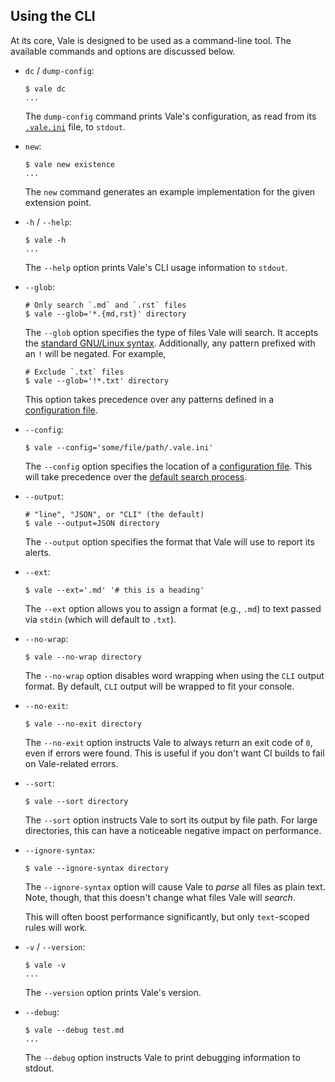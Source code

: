 ## Using the CLI

At its core, Vale is designed to be used as a command-line tool. The available
commands and options are discussed below.

- `dc` / `dump-config`:

    ```shell
    $ vale dc
    ...
    ```

    The `dump-config` command prints Vale's configuration, as read from its
    [`.vale.ini`](https://errata-ai.github.io/vale/config/) file, to `stdout`.

- `new`:

    ```shell
    $ vale new existence
    ...
    ```

    The `new` command generates an example implementation for the given
    extension point.

- `-h` / `--help`:

    ```shell
    $ vale -h
    ...
    ```

    The `--help` option prints Vale's CLI usage information to `stdout`.

- `--glob`:

    ```shell
    # Only search `.md` and `.rst` files
    $ vale --glob='*.{md,rst}' directory
    ```

    The `--glob` option specifies the type of files Vale will search. It
    accepts the [standard GNU/Linux syntax](https://github.com/gobwas/glob).
    Additionally, any pattern prefixed with an `!` will be negated. For example,

    ```shell
    # Exclude `.txt` files
    $ vale --glob='!*.txt' directory
    ```

    This option takes precedence over any patterns defined in a
    [configuration file](https://errata-ai.github.io/vale/config/).

- `--config`:

    ```shell
    $ vale --config='some/file/path/.vale.ini'
    ```

    The `--config` option specifies the location of a
    [configuration file]((https://errata-ai.github.io/vale/config/)). This will
    take precedence over the [default search process](https://errata-ai.github.io/vale/config/#basics).

- `--output`:

    ```shell
    # "line", "JSON", or "CLI" (the default)
    $ vale --output=JSON directory
    ```

    The `--output` option specifies the format that Vale will use to report its
    alerts.

- `--ext`:

    ```shell
    $ vale --ext='.md' '# this is a heading'
    ```

    The `--ext` option allows you to assign a format (e.g., `.md`) to text passed via
    `stdin` (which will default to `.txt`).

- `--no-wrap`:

    ```shell
    $ vale --no-wrap directory
    ```

    The `--no-wrap` option disables word wrapping when using the `CLI` output
    format. By default, `CLI` output will be wrapped to fit your console.

- `--no-exit`:

    ```shell
    $ vale --no-exit directory
    ```

    The `--no-exit` option instructs Vale to always return an exit code of `0`,
    even if errors were found. This is useful if you don't want CI builds to
    fail on Vale-related errors.

- `--sort`:

    ```shell
    $ vale --sort directory
    ```

    The `--sort` option instructs Vale to sort its output by file path. For
    large directories, this can have a noticeable negative impact on performance.

- `--ignore-syntax`:

    ```shell
    $ vale --ignore-syntax directory
    ```

    The `--ignore-syntax` option will cause Vale to *parse* all files as plain
    text. Note, though, that this doesn't change what files Vale will *search*.

    This will often boost performance significantly, but only `text`-scoped
    rules will work.

- `-v` / `--version`:

    ```shell
    $ vale -v
    ...
    ```

    The `--version` option prints Vale's version.

- `--debug`:

    ```shell
    $ vale --debug test.md
    ...
    ```

    The `--debug` option instructs Vale to print debugging information to stdout.

<!-- vale docs.Branding = YES -->
